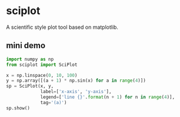 # sciplot
A scientific style plot tool based on matplotlib.

## mini demo

```python
import numpy as np
from sciplot import SciPlot

x = np.linspace(0, 10, 100)
y = np.array([(a + 1) * np.sin(x) for a in range(4)])
sp = SciPlot(x, y,
             label=['x-axis', 'y-axis'],
             legend=['line {}'.format(n + 1) for n in range(4)],
             tag='(a)')
sp.show()
```